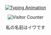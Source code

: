 <p align="center">
  <a href="https://git.io/typing-svg">
    <img src="https://readme-typing-svg.herokuapp.com?font=Fira+Code&size=30&color=006747&center=true&vCenter=true&lines=%F0%9F%91%BE+WELCOME+TO+MY+PROFILE+%F0%9F%91%BE;%F0%9F%92%BB+EXPLORING+THE+WORLD+OF+CODE+%F0%9F%92%BB" alt="Typing Animation" />
  </a>
</p>

<p align="center">
  <img src="https://komarev.com/ghpvc/?username=SIA&color=green" alt="Visitor Counter"/>
</p>

<p align="center">
私の名前はイワです
  
</p>
